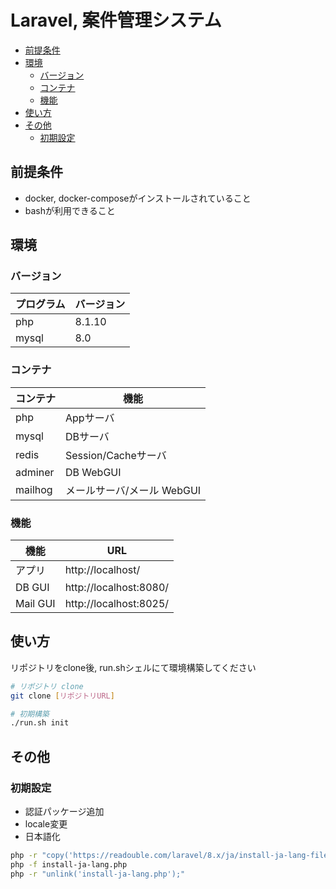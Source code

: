 Laravel, 案件管理システム
====================


<!-- @import "[TOC]" {cmd="toc" depthFrom=1 depthTo=6 orderedList=false} -->

<!-- code_chunk_output -->

- [前提条件](#前提条件)
- [環境](#環境)
  - [バージョン](#バージョン)
  - [コンテナ](#コンテナ)
  - [機能](#機能)
- [使い方](#使い方)
- [その他](#その他)
  - [初期設定](#初期設定)

<!-- /code_chunk_output -->

## 前提条件

* docker, docker-composeがインストールされていること
* bashが利用できること

## 環境

### バージョン

| プログラム | バージョン |
| ---------- | ---------- |
| php        | 8.1.10     |
| mysql      | 8.0        |

### コンテナ

| コンテナ |            機能            |
| -------- | -------------------------- |
| php      | Appサーバ                  |
| mysql    | DBサーバ                   |
| redis    | Session/Cacheサーバ        |
| adminer  | DB WebGUI                  |
| mailhog  | メールサーバ/メール WebGUI |

### 機能

|   機能    |          URL           |
| --------- | ---------------------- |
| アプリ    | http://localhost/      |
| DB GUI    | http://localhost:8080/ |
| Mail GUI  | http://localhost:8025/ |

## 使い方

リポジトリをclone後, run.shシェルにて環境構築してください

```bash
# リポジトリ clone
git clone [リポジトリURL]

# 初期構築
./run.sh init
```

## その他

### 初期設定

* 認証パッケージ追加
* locale変更
* 日本語化
```bash
php -r "copy('https://readouble.com/laravel/8.x/ja/install-ja-lang-files.php', 'install-ja-lang.php');"
php -f install-ja-lang.php
php -r "unlink('install-ja-lang.php');"
```
